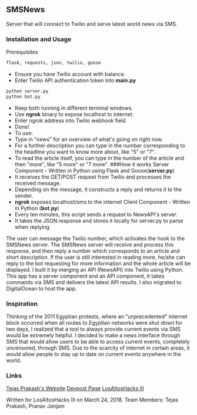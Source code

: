 ## SMSNews
Server that will connect to Twilio and serve latest world news via SMS.

### Installation and Usage
Prerequisites
```Python
flask, requests, json, twilio, goose
```
- Ensure you have Twilio account with balance.
- Enter Twilio API authentication token into **main.py**
```Python
python server.py
python bot.py
```
- Keep both running in different terminal windows.
- Use **ngrok** binary to expose localhost to internet.
- Enter ngrok address into Twilio webhook field
- Done!
- To use:
- Type in "news" for an overview of what's going on right now.
- For a further description you can type in the number corresponding to the headline you want to know more about, like "5" or "7".
- To read the article itself, you can type in the number of the article and then "more", like "5 more" or "7 more".
###How it works
Server Component - Written in Python using Flask and Goose(**server.py**)
- It receives the GET/POST request from Twilio and processes the received message.
- Depending on the message, it constructs a reply and returns it to the sender.
- **ngrok** exposes localhost/sms to the internet
Client Component - Written in Python (**bot.py**)
- Every ten minutes, this script sends a request to NewsAPI's server.
- It takes the JSON response and stores it locally for server.py to parse when replying.



 The user can message the Twilio number, which activates the hook to the SMSNews server. The SMSNews server will receive and process this response, and then reply a number which corresponds to an article and short description. If the user is still interested in reading more, he/she can reply to the bot requesting for more information and the whole article will be displayed. I built it by merging an API (NewsAPI) into Twilio using Python. This app has a server component and an API component, it takes commands via SMS and delivers the latest API results. I also migrated to DigitalOcean to host the app.

### Inspiration
Thinking of the 2011 Egyptian protests, where an "unprecedented" internet block occurred when all routes to Egyptian networks were shut down for two days, I realized that a tool to always provide current events via SMS would be extremely helpful. I decided to make a news interface through SMS that would allow users to be able to access current events, completely uncensored, through SMS. Due to the scarcity of internet in certain areas, it would allow people to stay up to date on current events anywhere in the world.

### Links
[Tejas Prakash's Website](http://tejasp.me)
[Devpost Page](https://devpost.com/software/sms-news)
[LosAltosHacks III](https://www.losaltoshacks.com/2018/)


Written for LosAltosHacks III on March 24, 2018.
Team Members: Tejas Prakash, Pranav Janjam
